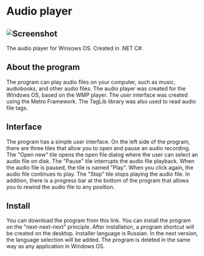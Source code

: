 # Audio player
![Screenshot](https://github.com/Alexey-Pirogov-02/Audioplayer/blob/master/media/Screen_v1.0.0.png)
---
The audio player for Winsows OS. Created in .NET C#.

## About the program
The program can play audio files on your computer, such as music, audiobooks, and other audio files. The audio player was created for the Windows OS, based on the WMP player. The user interface was created using the Metro Framework. The TagLib library was also used to read audio file tags.

## Interface
The program has a simple user interface. On the left side of the program, there are three tiles that allow you to open and pause an audio recording. The "Open new" tile opens the open file dialog where the user can select an audio file on disk. The "Pause" tile interrupts the audio file playback. When the audio file is paused, the tile is named "Play". When you click again, the audio file continues to play. The "Stop" tile stops playing the audio file. In addition, there is a progress bar at the bottom of the program that allows you to rewind the audio file to any position.

## Install
You can download the program from this link. You can install the program on the "next-next-next" principle. After installation, a program shortcut will be created on the desktop. Installer language is Russian. In the next version, the language selection will be added. The program is deleted in the same way as any application in Windows OS.
